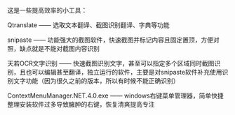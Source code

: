 这是一些提高效率的小工具：

Qtranslate —— 选取文本翻译、截图识别翻译、字典等功能

snipaste —— 功能强大的截图软件，快速截图并标记内容且固定置顶，方便对照，缺点就是不能对截图内容识别

天若OCR文字识别 —— 快速截图识别文字，甚至可以指定多个区域同时截图识别，且也可以编辑甚至翻译，独立运行的软件，主要是对snipaste软件补充使用识别文字功能（因为很久之前的版本，所以有时候不能正确识别）

ContextMenuManager.NET.4.0.exe —— windows右键菜单管理器，简单快捷整理安装软件过多导致臃肿的右键，恢复清爽提高专注
